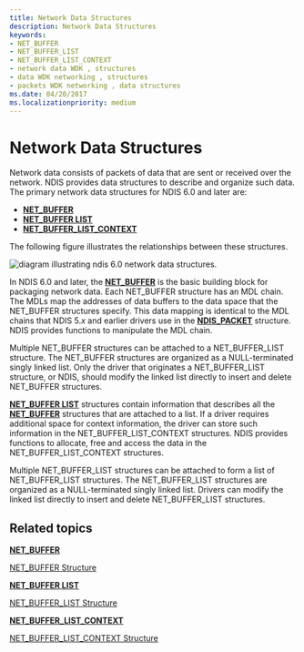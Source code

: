```yaml
---
title: Network Data Structures
description: Network Data Structures
keywords:
- NET_BUFFER
- NET_BUFFER_LIST
- NET_BUFFER_LIST_CONTEXT
- network data WDK , structures
- data WDK networking , structures
- packets WDK networking , data structures
ms.date: 04/20/2017
ms.localizationpriority: medium
---
```


# Network Data Structures





Network data consists of packets of data that are sent or received over the network. NDIS provides data structures to describe and organize such data. The primary network data structures for NDIS 6.0 and later are:

-   [**NET\_BUFFER**](/windows-hardware/drivers/ddi/nbl/ns-nbl-net_buffer)
-   [**NET\_BUFFER LIST**](/windows-hardware/drivers/ddi/nbl/ns-nbl-net_buffer_list)
-   [**NET\_BUFFER\_LIST\_CONTEXT**](/windows-hardware/drivers/ddi/nbl/ns-nbl-net_buffer_list_context)

The following figure illustrates the relationships between these structures.

![diagram illustrating ndis 6.0 network data structures.](images/netbufferstructures.png)

In NDIS 6.0 and later, the [**NET\_BUFFER**](/windows-hardware/drivers/ddi/nbl/ns-nbl-net_buffer) is the basic building block for packaging network data. Each NET\_BUFFER structure has an MDL chain. The MDLs map the addresses of data buffers to the data space that the NET\_BUFFER structures specify. This data mapping is identical to the MDL chains that NDIS 5.*x* and earlier drivers use in the [**NDIS\_PACKET**](/previous-versions/windows/hardware/network/ff557086(v=vs.85)) structure. NDIS provides functions to manipulate the MDL chain.

Multiple NET\_BUFFER structures can be attached to a NET\_BUFFER\_LIST structure. The NET\_BUFFER structures are organized as a NULL-terminated singly linked list. Only the driver that originates a NET\_BUFFER\_LIST structure, or NDIS, should modify the linked list directly to insert and delete NET\_BUFFER structures.

[**NET\_BUFFER LIST**](/windows-hardware/drivers/ddi/nbl/ns-nbl-net_buffer_list) structures contain information that describes all the [**NET\_BUFFER**](/windows-hardware/drivers/ddi/nbl/ns-nbl-net_buffer) structures that are attached to a list. If a driver requires additional space for context information, the driver can store such information in the NET\_BUFFER\_LIST\_CONTEXT structures. NDIS provides functions to allocate, free and access the data in the NET\_BUFFER\_LIST\_CONTEXT structures.

Multiple NET\_BUFFER\_LIST structures can be attached to form a list of NET\_BUFFER\_LIST structures. The NET\_BUFFER\_LIST structures are organized as a NULL-terminated singly linked list. Drivers can modify the linked list directly to insert and delete NET\_BUFFER\_LIST structures.

## Related topics


[**NET\_BUFFER**](/windows-hardware/drivers/ddi/nbl/ns-nbl-net_buffer)

[NET\_BUFFER Structure](net-buffer-structure.md)

[**NET\_BUFFER LIST**](/windows-hardware/drivers/ddi/nbl/ns-nbl-net_buffer_list)

[NET\_BUFFER\_LIST Structure](net-buffer-list-structure.md)

[**NET\_BUFFER\_LIST\_CONTEXT**](/windows-hardware/drivers/ddi/nbl/ns-nbl-net_buffer_list_context)

[NET\_BUFFER\_LIST\_CONTEXT Structure](net-buffer-list-context-structure.md)

 


